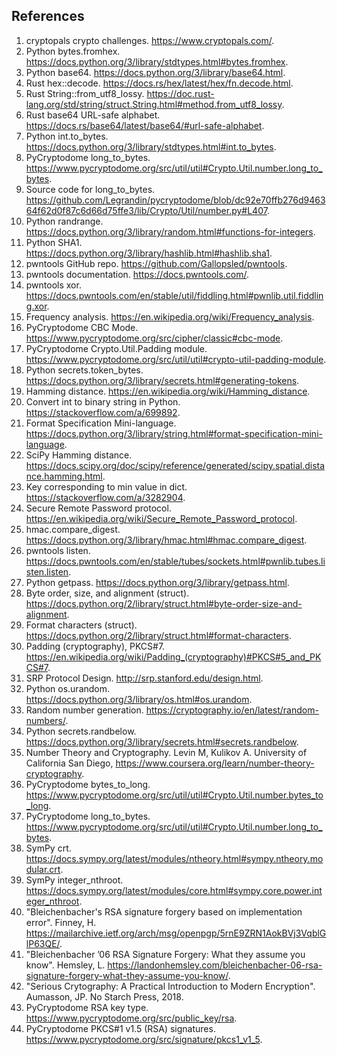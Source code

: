 ## References
1. cryptopals crypto challenges. https://www.cryptopals.com/.
2. Python bytes.fromhex. https://docs.python.org/3/library/stdtypes.html#bytes.fromhex.
2. Python base64. https://docs.python.org/3/library/base64.html.
2. Rust hex::decode. https://docs.rs/hex/latest/hex/fn.decode.html.
2. Rust String::from_utf8_lossy. https://doc.rust-lang.org/std/string/struct.String.html#method.from_utf8_lossy.
2. Rust base64 URL-safe alphabet. https://docs.rs/base64/latest/base64/#url-safe-alphabet.
2. Python int.to_bytes. https://docs.python.org/3/library/stdtypes.html#int.to_bytes.
2. PyCryptodome long_to_bytes. https://www.pycryptodome.org/src/util/util#Crypto.Util.number.long_to_bytes.
2. Source code for long_to_bytes. https://github.com/Legrandin/pycryptodome/blob/dc92e70ffb276d946364f62d0f87c6d66d75ffe3/lib/Crypto/Util/number.py#L407.
2. Python randrange. https://docs.python.org/3/library/random.html#functions-for-integers.
2. Python SHA1. https://docs.python.org/3/library/hashlib.html#hashlib.sha1.
2. pwntools GitHub repo. https://github.com/Gallopsled/pwntools.
2. pwntools documentation. https://docs.pwntools.com/.
2. pwntools xor. https://docs.pwntools.com/en/stable/util/fiddling.html#pwnlib.util.fiddling.xor.
2. Frequency analysis. https://en.wikipedia.org/wiki/Frequency_analysis.
2. PyCryptodome CBC Mode. https://www.pycryptodome.org/src/cipher/classic#cbc-mode.
2. PyCryptodome Crypto.Util.Padding module. https://www.pycryptodome.org/src/util/util#crypto-util-padding-module.
2. Python secrets.token_bytes. https://docs.python.org/3/library/secrets.html#generating-tokens.
2. Hamming distance. https://en.wikipedia.org/wiki/Hamming_distance.
2. Convert int to binary string in Python. https://stackoverflow.com/a/699892.
2. Format Specification Mini-language. https://docs.python.org/3/library/string.html#format-specification-mini-language.
2. SciPy Hamming distance. https://docs.scipy.org/doc/scipy/reference/generated/scipy.spatial.distance.hamming.html.
2. Key corresponding to min value in dict. https://stackoverflow.com/a/3282904.
2. Secure Remote Password protocol. https://en.wikipedia.org/wiki/Secure_Remote_Password_protocol.
2. hmac.compare_digest. https://docs.python.org/3/library/hmac.html#hmac.compare_digest.
2. pwntools listen. https://docs.pwntools.com/en/stable/tubes/sockets.html#pwnlib.tubes.listen.listen.
2. Python getpass. https://docs.python.org/3/library/getpass.html.
2. Byte order, size, and alignment (struct). https://docs.python.org/2/library/struct.html#byte-order-size-and-alignment.
2. Format characters (struct). https://docs.python.org/2/library/struct.html#format-characters.
2. Padding (cryptography), PKCS#7. https://en.wikipedia.org/wiki/Padding_(cryptography)#PKCS#5_and_PKCS#7.
2. SRP Protocol Design. http://srp.stanford.edu/design.html.
2. Python os.urandom. https://docs.python.org/3/library/os.html#os.urandom.
2. Random number generation. https://cryptography.io/en/latest/random-numbers/.
2. Python secrets.randbelow. https://docs.python.org/3/library/secrets.html#secrets.randbelow.
2. Number Theory and Cryptography. Levin M, Kulikov A. University of California San Diego, https://www.coursera.org/learn/number-theory-cryptography.
2. PyCryptodome bytes_to_long. https://www.pycryptodome.org/src/util/util#Crypto.Util.number.bytes_to_long.
2. PyCryptodome long_to_bytes. https://www.pycryptodome.org/src/util/util#Crypto.Util.number.long_to_bytes.
2. SymPy crt. https://docs.sympy.org/latest/modules/ntheory.html#sympy.ntheory.modular.crt.
2. SymPy integer_nthroot. https://docs.sympy.org/latest/modules/core.html#sympy.core.power.integer_nthroot.
2. "Bleichenbacher's RSA signature forgery based on implementation error". Finney, H. https://mailarchive.ietf.org/arch/msg/openpgp/5rnE9ZRN1AokBVj3VqblGlP63QE/.
2. "Bleichenbacher ’06 RSA Signature Forgery: What they assume you know". Hemsley, L. https://landonhemsley.com/bleichenbacher-06-rsa-signature-forgery-what-they-assume-you-know/.
2. "Serious Crytography: A Practical Introduction to Modern Encryption". Aumasson, JP. No Starch Press, 2018.
2. PyCryptodome RSA key type. https://www.pycryptodome.org/src/public_key/rsa.
2. PyCryptodome PKCS#1 v1.5 (RSA) signatures. https://www.pycryptodome.org/src/signature/pkcs1_v1_5.
